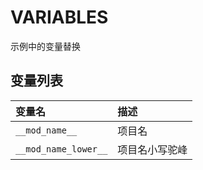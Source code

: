 # VARIABLES

示例中的变量替换

## 变量列表

|变量名|描述|
|:----|:----|
|`__mod_name__`|项目名|
|`__mod_name_lower__`|项目名小写驼峰|
